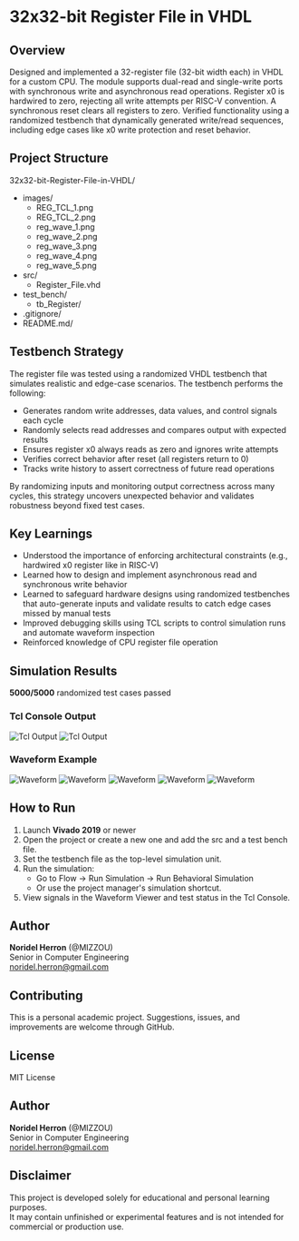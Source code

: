 # 32x32-bit Register File in VHDL

## Overview
Designed and implemented a 32-register file (32-bit width each) in VHDL for a custom CPU. The module supports dual-read and single-write ports with synchronous write and asynchronous read operations. Register x0 is hardwired to zero, rejecting all write attempts per RISC-V convention. A synchronous reset clears all registers to zero. Verified functionality using a randomized testbench that dynamically generated write/read sequences, including edge cases like x0 write protection and reset behavior.

## Project Structure
32x32-bit-Register-File-in-VHDL/
- images/
    - REG_TCL_1.png
    - REG_TCL_2.png
    - reg_wave_1.png
    - reg_wave_2.png
    - reg_wave_3.png
    - reg_wave_4.png
    - reg_wave_5.png
- src/
    - Register_File.vhd
- test_bench/
    - tb_Register/
- .gitignore/
- README.md/

## Testbench Strategy
The register file was tested using a randomized VHDL testbench that simulates realistic and edge-case scenarios. The testbench performs the following:
- Generates random write addresses, data values, and control signals each cycle
- Randomly selects read addresses and compares output with expected results
- Ensures register x0 always reads as zero and ignores write attempts
- Verifies correct behavior after reset (all registers return to 0)
- Tracks write history to assert correctness of future read operations

By randomizing inputs and monitoring output correctness across many cycles, this strategy uncovers unexpected behavior and validates robustness beyond fixed test cases.

## Key Learnings
- Understood the importance of enforcing architectural constraints (e.g., hardwired x0 register like in RISC-V)
- Learned how to design and implement asynchronous read and synchronous write behavior
- Learned to safeguard hardware designs using randomized testbenches that auto-generate inputs and validate results to catch edge cases missed by manual tests
- Improved debugging skills using TCL scripts to control simulation runs and automate waveform inspection
- Reinforced knowledge of CPU register file operation

## Simulation Results
**5000/5000** randomized test cases passed
### Tcl Console Output
![Tcl Output](images/REG_TCL_1.png)
![Tcl Output](images/REG_TCL_2.png)

### Waveform Example
![Waveform](images/reg_wave_1.png)
![Waveform](images/reg_wave_2.png)
![Waveform](images/reg_wave_3.png)
![Waveform](images/reg_wave_4.png)
![Waveform](images/reg_wave_5.png)

## How to Run

1. Launch **Vivado 2019** or newer
2. Open the project or create a new one and add the src and a test bench file.
3. Set the testbench file as the top-level simulation unit.
4. Run the simulation:
    - Go to Flow → Run Simulation → Run Behavioral Simulation
    - Or use the project manager's simulation shortcut.
5. View signals in the Waveform Viewer and test status in the Tcl Console.

## Author
**Noridel Herron** (@MIZZOU)  
Senior in Computer Engineering  
noridel.herron@gmail.com

## Contributing
This is a personal academic project. Suggestions, issues, and improvements are welcome through GitHub.

## License
MIT License

## Author
**Noridel Herron** (@MIZZOU)  
Senior in Computer Engineering  
noridel.herron@gmail.com


## Disclaimer
This project is developed solely for educational and personal learning purposes.  
It may contain unfinished or experimental features and is not intended for commercial or production use.
